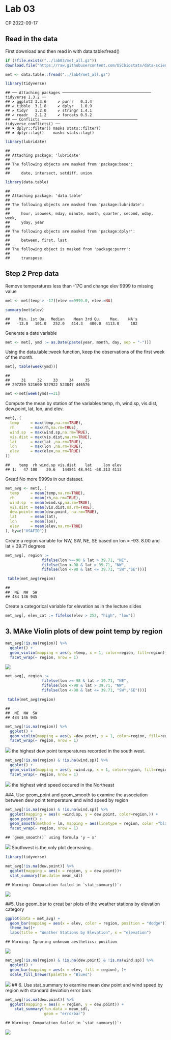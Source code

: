 Lab 03
================
CP
2022-09-17

## Read in the data

First download and then read in with data.table:fread()

``` r
if (!file.exists("../lab03/met_all.gz"))
download.file("https://raw.githubusercontent.com/USCbiostats/data-science-data/master/02_met/met_all.gz", "met_all.gz", method="libcurl", timeout = 60)
```

``` r
met <- data.table::fread("../lab4/met_all.gz")
```

``` r
library(tidyverse)
```

    ## ── Attaching packages ─────────────────────────────────────── tidyverse 1.3.2 ──
    ## ✔ ggplot2 3.3.6     ✔ purrr   0.3.4
    ## ✔ tibble  3.1.8     ✔ dplyr   1.0.9
    ## ✔ tidyr   1.2.0     ✔ stringr 1.4.1
    ## ✔ readr   2.1.2     ✔ forcats 0.5.2
    ## ── Conflicts ────────────────────────────────────────── tidyverse_conflicts() ──
    ## ✖ dplyr::filter() masks stats::filter()
    ## ✖ dplyr::lag()    masks stats::lag()

``` r
library(lubridate)
```

    ## 
    ## Attaching package: 'lubridate'
    ## 
    ## The following objects are masked from 'package:base':
    ## 
    ##     date, intersect, setdiff, union

``` r
library(data.table)
```

    ## 
    ## Attaching package: 'data.table'
    ## 
    ## The following objects are masked from 'package:lubridate':
    ## 
    ##     hour, isoweek, mday, minute, month, quarter, second, wday, week,
    ##     yday, year
    ## 
    ## The following objects are masked from 'package:dplyr':
    ## 
    ##     between, first, last
    ## 
    ## The following object is masked from 'package:purrr':
    ## 
    ##     transpose

## Step 2 Prep data

Remove temperatures less than -17C and change elev 9999 to missing value

``` r
met <- met[temp > -17][elev ==9999.0, elev:=NA]
```

``` r
summary(met$elev)
```

    ##    Min. 1st Qu.  Median    Mean 3rd Qu.    Max.    NA's 
    ##   -13.0   101.0   252.0   414.3   400.0  4113.0     182

Generate a date variable

``` r
met <- met[, ymd := as.Date(paste(year, month, day, sep = "-"))]
```

Using the data.table::week function, keep the observations of the first
week of the month.

``` r
met[, table(week(ymd))]
```

    ## 
    ##     31     32     33     34     35 
    ## 297259 521600 527922 523847 446576

``` r
met <-met[week(ymd)==31]
```

Compute the mean by station of the variables temp, rh, wind.sp,
vis.dist, dew.point, lat, lon, and elev.

``` r
met[,.(
  temp     = max(temp,na.rm=TRUE),
  rh       = max(rh,na.rm=TRUE),
  wind.sp  = max(wind.sp,na.rm=TRUE),
  vis.dist = max(vis.dist,na.rm=TRUE),
  lat      = max(lat ,na.rm=TRUE),
  lon      = max(lon ,na.rm=TRUE), 
  elev     = max(elev,na.rm=TRUE)
)]
```

    ##    temp  rh wind.sp vis.dist    lat     lon elev
    ## 1:   47 100    20.6   144841 48.941 -68.313 4113

Great! No more 9999s in our dataset.

``` r
met_avg <- met[,.(
  temp     = mean(temp,na.rm=TRUE),
  rh       = mean(rh,na.rm=TRUE),
  wind.sp  = mean(wind.sp,na.rm=TRUE),
  vis.dist = mean(vis.dist,na.rm=TRUE),
  dew.point= mean(dew.point, na.rm=TRUE),
  lat      = mean(lat),
  lon      = mean(lon), 
  elev     = mean(elev,na.rm=TRUE)
), by=c("USAFID")]
```

Create a region variable for NW, SW, NE, SE based on lon = -93. 8.00 and
lat = 39.71 degrees

``` r
met_avg[, region := 
                fifelse(lon >=-98 & lat > 39.71, "NE",
                fifelse(lon <-98 & lat > 39.71, "NW",
                fifelse(lon <-98 & lat <= 39.71, "SW","SE")))]

 table(met_avg$region)                     
```

    ## 
    ##  NE  NW  SW 
    ## 484 146 945

Create a categorical variable for elevation as in the lecture slides

``` r
met_avg[, elev_cat := fifelse(elev > 252, "high", "low")]
```

## 3. MAke Violin plots of dew point temp by region

``` r
met_avg[!is.na(region)] %>% 
  ggplot() + 
  geom_violin(mapping = aes(y =temp, x = 1, color=region, fill=region)) + 
  facet_wrap(~ region, nrow = 1)
```

![](README_files/figure-gfm/violin-temp-1.png)<!-- -->

``` r
met_avg[, region := 
                fifelse(lon >=-98 & lat > 39.71, "NE",
                fifelse(lon <-98 & lat > 39.71, "NW",
                fifelse(lon <-98 & lat <= 39.71, "SW","SE")))]

 table(met_avg$region)
```

    ## 
    ##  NE  NW  SW 
    ## 484 146 945

``` r
met_avg[!is.na(region)] %>% 
  ggplot() + 
  geom_violin(mapping = aes(y =dew.point, x = 1, color=region, fill=region)) + 
  facet_wrap(~ region, nrow = 1)
```

![](README_files/figure-gfm/violin%20dew.point-1.png)<!-- --> the
highest dew point temperatures recorded in the south west.

``` r
met_avg[!is.na(region) & !is.na(wind.sp)] %>% 
  ggplot() + 
  geom_violin(mapping = aes(y =wind.sp, x = 1, color=region, fill=region)) + 
  facet_wrap(~ region, nrow = 1)
```

![](README_files/figure-gfm/violin%20wind.sp-1.png)<!-- --> the highest
wind speed occured in the Northeast

\##4. Use geom_point and geom_smooth to examine the association between
dew point temperature and wind speed by region

``` r
met_avg[!is.na(region) & !is.na(wind.sp)] %>% 
  ggplot(mapping = aes(x =wind.sp, y = dew.point, color=region,)) + 
  geom_point() + 
  geom_smooth(method = lm, mapping = aes(linetype = region, color ="black"))+
  facet_wrap(~ region, nrow = 1)
```

    ## `geom_smooth()` using formula 'y ~ x'

![](README_files/figure-gfm/scatterplot-dewpoint-winds.p-1.png)<!-- -->
Southwest is the only plot decreasing.

``` r
library(tidyverse)
```

``` r
met_avg[!is.na(dew.point)] %>%
  ggplot(mapping = aes(x = region, y = dew.point))+
  stat_summary(fun.data= mean_sdl)
```

    ## Warning: Computation failed in `stat_summary()`:

![](README_files/figure-gfm/unnamed-chunk-10-1.png)<!-- -->

\##5. Use geom_bar to creat bar plots of the weather stations by
elevation category

``` r
ggplot(data = met_avg) + 
  geom_bar(mapping = aes(x = elev, color = region, position = "dodge"))+
  theme_bw()+
  labs(title = "Weather Stations by Elevation", x = "elevation")
```

    ## Warning: Ignoring unknown aesthetics: position

![](README_files/figure-gfm/unnamed-chunk-11-1.png)<!-- -->

``` r
met_avg[!is.na(region) & !is.na(dew.point) & !is.na(wind.sp)] %>% 
  ggplot() + 
  geom_bar(mapping = aes(x = elev, fill = region), )+
  scale_fill_brewer(palette = "Blues")
```

![](README_files/figure-gfm/unnamed-chunk-12-1.png)<!-- --> \## 6. Use
stat_summary to examine mean dew point and wind speed by region with
standard deviation error bars

``` r
met_avg[!is.na(dew.point)] %>%
  ggplot(mapping = aes(x = region, y = dew.point)) + 
    stat_summary(fun.data = mean_sdl, 
                 geom = "errorbar")
```

    ## Warning: Computation failed in `stat_summary()`:

![](README_files/figure-gfm/unnamed-chunk-13-1.png)<!-- -->
